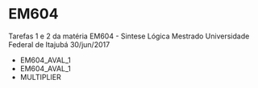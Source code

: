 # EM604

Tarefas 1 e 2 da matéria EM604 - Sintese Lógica 
Mestrado Universidade Federal de Itajubá 
30/jun/2017

  - EM604_AVAL_1
  - EM604_AVAL_1
  - MULTIPLIER
